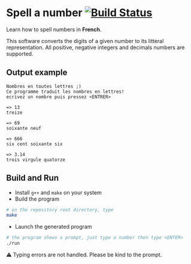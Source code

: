 # Spell a number [![Build Status](https://travis-ci.org/yoeo/spell-a-number.svg?branch=master)](https://travis-ci.org/yoeo/spell-a-number)
Learn how to spell numbers in **French**.

This software converts the digits of a given number to its litteral representation.
All positive, negative integers and decimals numbers are supported. 

## Output example
```
Nombres en toutes lettres ;)
Ce programme traduit les nombres en lettres!
ecrivez un nombre puis pressez <ENTRER>

=> 13
treize 

=> 69
soixante neuf 

=> 666
six cent soixante six 

=> 3.14
trois virgule quatorze 

```

## Build and Run
* Install `g++` and `make` on your system
* Build the program
```bash
# on the repository root directory, type
make
```
* Launch the generated program
```bash
# the program shows a prompt, just type a number then type <ENTER>
./run
```

⚠ Typing errors are not handled. Please be kind to the prompt.
